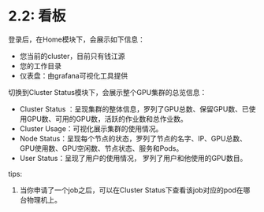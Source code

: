 # 2.2: 看板

登录后，在Home模块下，会展示如下信息：

- 您当前的cluster，目前只有钱江源
- 您的工作目录
- 仪表盘：由grafana可视化工具提供



切换到Cluster Status模块下，会展示整个GPU集群的总览信息：

- Cluster Status ：呈现集群的整体信息，罗列了GPU总数、保留GPU数、已使用GPU数、可用的GPU数，活跃的作业数和总作业数。
- Cluster Usage：可视化展示集群的使用情况。
- Node Status：呈现每个节点的状态，罗列了节点的名字、IP、GPU总数、GPU使用数、GPU空闲数、节点状态、服务和Pods。
- User Status：呈现了用户的使用情况， 罗列了用户和他使用的GPU数目。



tips: 

1. 当你申请了一个job之后，可以在Cluster Status下查看该job对应的pod在哪台物理机上。


